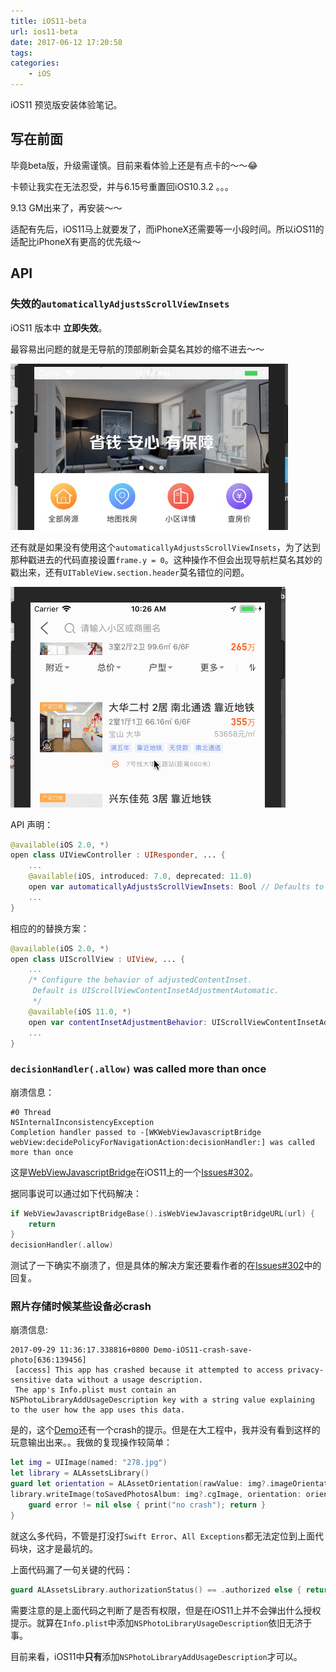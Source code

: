 ```yaml
---
title: iOS11-beta
url: ios11-beta
date: 2017-06-12 17:20:58
tags:
categories:
    - iOS
---
```


iOS11 预览版安装体验笔记。

<!--more-->

## 写在前面

毕竟beta版，升级需谨慎。目前来看体验上还是有点卡的～～😂

卡顿让我实在无法忍受，并与6.15号重置回iOS10.3.2 。。。

9.13 GM出来了，再安装～～

适配有先后，iOS11马上就要发了，而iPhoneX还需要等一小段时间。所以iOS11的适配比iPhoneX有更高的优先级～

## API

### <a name='automaticallyAdjustsScrollViewInsets'>失效的`automaticallyAdjustsScrollViewInsets`</a>

iOS11 版本中 __立即失效__。

最容易出问题的就是无导航的顶部刷新会莫名其妙的缩不进去～～

![效果图](/images/ios11-beta-1.jpg)

还有就是如果没有使用这个`automaticallyAdjustsScrollViewInsets`，为了达到那种戳进去的代码直接设置`frame.y = 0`。这种操作不但会出现导航栏莫名其妙的戳出来，还有`UITableView.section.header`莫名错位的问题。

![效果图](/images/ios11-beta-2.gif)

API 声明：

``` swift
@available(iOS 2.0, *)
open class UIViewController : UIResponder, ... {
	...
	@available(iOS, introduced: 7.0, deprecated: 11.0)
	open var automaticallyAdjustsScrollViewInsets: Bool // Defaults to YES
	...
}
```

相应的的替换方案：

```swift
@available(iOS 2.0, *)
open class UIScrollView : UIView, ... {
	...
    /* Configure the behavior of adjustedContentInset.
     Default is UIScrollViewContentInsetAdjustmentAutomatic.
     */
    @available(iOS 11.0, *)
    open var contentInsetAdjustmentBehavior: UIScrollViewContentInsetAdjustmentBehavior
    ...
}
```

### <a name='decisionHandler'>`decisionHandler(.allow)` was called more than once</a>

崩溃信息：

```
#0 Thread
NSInternalInconsistencyException
Completion handler passed to -[WKWebViewJavascriptBridge webView:decidePolicyForNavigationAction:decisionHandler:] was called more than once
```
这是[WebViewJavascriptBridge](https://github.com/marcuswestin/WebViewJavascriptBridge)在iOS11上的一个[Issues#302](https://github.com/marcuswestin/WebViewJavascriptBridge/issues/302)。

据同事说可以通过如下代码解决：
```swift
if WebViewJavascriptBridgeBase().isWebViewJavascriptBridgeURL(url) {
    return
}
decisionHandler(.allow)
```

测试了一下确实不崩溃了，但是具体的解决方案还要看作者的在[Issues#302](https://github.com/marcuswestin/WebViewJavascriptBridge/issues/302)中的回复。

### <a name='savePhoto'>照片存储时候某些设备必crash</a>

崩溃信息:

```
2017-09-29 11:36:17.338816+0800 Demo-iOS11-crash-save-photo[636:139456]
 [access] This app has crashed because it attempted to access privacy-sensitive data without a usage description. 
 The app's Info.plist must contain an NSPhotoLibraryAddUsageDescription key with a string value explaining to the user how the app uses this data.
```

是的，这个[Demo](https://github.com/madordie/Demo-iOS11-crash-save-photo)还有一个crash的提示。但是在大工程中，我并没有看到这样的玩意输出出来。。我做的复现操作较简单：

```swift
let img = UIImage(named: "278.jpg")
let library = ALAssetsLibrary()
guard let orientation = ALAssetOrientation(rawValue: img?.imageOrientation.rawValue ?? 0) else { return }
library.writeImage(toSavedPhotosAlbum: img?.cgImage, orientation: orientation) { (url, error) in
    guard error != nil else { print("no crash"); return }
}
```
就这么多代码，不管是打没打`Swift Error`、`All Exceptions`都无法定位到上面代码块，这才是最坑的。

上面代码漏了一句关键的代码：

```swift
guard ALAssetsLibrary.authorizationStatus() == .authorized else { return }
```

需要注意的是上面代码之判断了是否有权限，但是在iOS11上并不会弹出什么授权提示。就算在`Info.plist`中添加`NSPhotoLibraryUsageDescription`依旧无济于事。

目前来看，iOS11中**只有**添加`NSPhotoLibraryAddUsageDescription`才可以。
